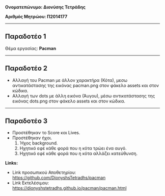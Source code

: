 **Ονοματεπώνυμο: Διονύσης Τετράδης**

**Αριθμός Μητρώου: Π2014177**
_________________________
## Παραδοτέο 1
Θέμα εργασίας: **Pacman**
_________________________
## Παραδοτέο 2
* Αλλαγή του Pacman με άλλον χαρακτήρα (Κότα), μεσω αντικατάστασης της εικόνας pacman.png στον φάκελο assets και στον κώδικα.
* Αλλαγή των dots με άλλη εικόνα (Άυγου), μέσω αντικατάστασης της εικόνας dots.png στον φάκελο assets και στον κώδικα.
_________________________
## Παραδοτέο 3

* Προστέθηκαν το Score και Lives.
* Προστέθηκαν ήχοι.
   1. Ήχος background.
   2. Ηχητικό εφέ κάθε φορά που η κότα τρώει ένα αυγό.
   3. Ηχητικό εφέ κάθε φορά που η κότα αλλάζει κατεύθυνση.

**Links:**
* Link προσωπικού Αποθετηρίου: https://github.com/DionyshsTetradhs/pacman
* Link Εκτελέσιμου: https://dionyshstetradhs.github.io/pacman/pacman.html
